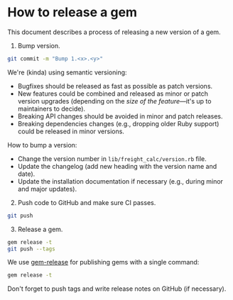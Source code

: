 # How to release a gem

This document describes a process of releasing a new version of a gem.

1. Bump version.

```sh
git commit -m "Bump 1.<x>.<y>"
```

We're (kinda) using semantic versioning:

- Bugfixes should be released as fast as possible as patch versions.
- New features could be combined and released as minor or patch version upgrades (depending on the _size of the feature_—it's up to maintainers to decide).
- Breaking API changes should be avoided in minor and patch releases.
- Breaking dependencies changes (e.g., dropping older Ruby support) could be released in minor versions.

How to bump a version:

- Change the version number in `lib/freight_calc/version.rb` file.
- Update the changelog (add new heading with the version name and date).
- Update the installation documentation if necessary (e.g., during minor and major updates).

2. Push code to GitHub and make sure CI passes.

```sh
git push
```

3. Release a gem.

```sh
gem release -t
git push --tags
```

We use [gem-release](https://github.com/svenfuchs/gem-release) for publishing gems with a single command:

```sh
gem release -t
```

Don't forget to push tags and write release notes on GitHub (if necessary).
